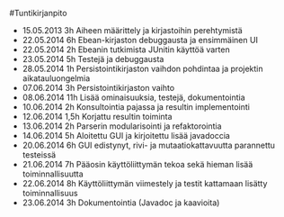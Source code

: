 #Tuntikirjanpito
* 15.05.2013 3h Aiheen määrittely ja kirjastoihin perehtymistä
* 22.05.2014 6h Ebean-kirjaston debuggausta ja ensimmäinen UI
* 22.05.2014 2h Ebeanin tutkimista JUnitin käyttöä varten
* 23.05.2014 5h Testejä ja debuggausta
* 28.05.2014 1h Persistointikirjaston vaihdon pohdintaa ja projektin aikatauluongelmia
* 07.06.2014 3h Persistointikirjaston vaihto
* 08.06.2014 11h Lisää ominaisuuksia, testejä, dokumentointia
* 10.06.2014 2h Konsultointia pajassa ja resultin implementointi
* 12.06.2014 1,5h Korjattu resultin toiminta
* 13.06.2014 2h Parserin modularisointi ja refaktorointia
* 14.06.2014 5h Aloitettu GUI ja kirjoitettu lisää javadoccia
* 20.06.2014 6h	GUI edistynyt, rivi- ja mutaatiokattavuutta parannettu testeissä
* 21.06.2014 7h Pääosin käyttöliittymän tekoa sekä hieman lisää toiminnallisuutta
* 22.06.2014 8h Käyttöliittymän viimestely ja testit kattamaan lisätty toiminnallisuus
* 23.06.2014 3h Dokumentointia (Javadoc ja kaavioita)

